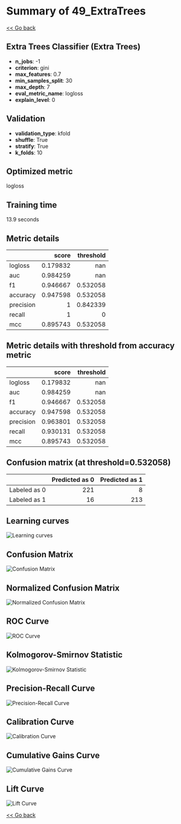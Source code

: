 # Summary of 49_ExtraTrees

[<< Go back](../README.md)


## Extra Trees Classifier (Extra Trees)
- **n_jobs**: -1
- **criterion**: gini
- **max_features**: 0.7
- **min_samples_split**: 30
- **max_depth**: 7
- **eval_metric_name**: logloss
- **explain_level**: 0

## Validation
 - **validation_type**: kfold
 - **shuffle**: True
 - **stratify**: True
 - **k_folds**: 10

## Optimized metric
logloss

## Training time

13.9 seconds

## Metric details
|           |    score |   threshold |
|:----------|---------:|------------:|
| logloss   | 0.179832 |  nan        |
| auc       | 0.984259 |  nan        |
| f1        | 0.946667 |    0.532058 |
| accuracy  | 0.947598 |    0.532058 |
| precision | 1        |    0.842339 |
| recall    | 1        |    0        |
| mcc       | 0.895743 |    0.532058 |


## Metric details with threshold from accuracy metric
|           |    score |   threshold |
|:----------|---------:|------------:|
| logloss   | 0.179832 |  nan        |
| auc       | 0.984259 |  nan        |
| f1        | 0.946667 |    0.532058 |
| accuracy  | 0.947598 |    0.532058 |
| precision | 0.963801 |    0.532058 |
| recall    | 0.930131 |    0.532058 |
| mcc       | 0.895743 |    0.532058 |


## Confusion matrix (at threshold=0.532058)
|              |   Predicted as 0 |   Predicted as 1 |
|:-------------|-----------------:|-----------------:|
| Labeled as 0 |              221 |                8 |
| Labeled as 1 |               16 |              213 |

## Learning curves
![Learning curves](learning_curves.png)
## Confusion Matrix

![Confusion Matrix](confusion_matrix.png)


## Normalized Confusion Matrix

![Normalized Confusion Matrix](confusion_matrix_normalized.png)


## ROC Curve

![ROC Curve](roc_curve.png)


## Kolmogorov-Smirnov Statistic

![Kolmogorov-Smirnov Statistic](ks_statistic.png)


## Precision-Recall Curve

![Precision-Recall Curve](precision_recall_curve.png)


## Calibration Curve

![Calibration Curve](calibration_curve_curve.png)


## Cumulative Gains Curve

![Cumulative Gains Curve](cumulative_gains_curve.png)


## Lift Curve

![Lift Curve](lift_curve.png)



[<< Go back](../README.md)
